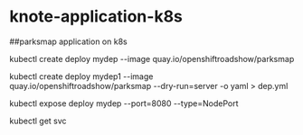 # knote-application-k8s


##parksmap application on k8s

 kubectl create deploy mydep --image quay.io/openshiftroadshow/parksmap 
    
kubectl create deploy mydep1 --image quay.io/openshiftroadshow/parksmap  --dry-run=server -o yaml > dep.yml 
    
 kubectl expose deploy mydep --port=8080 --type=NodePort 
    
 kubectl get svc
 
 
